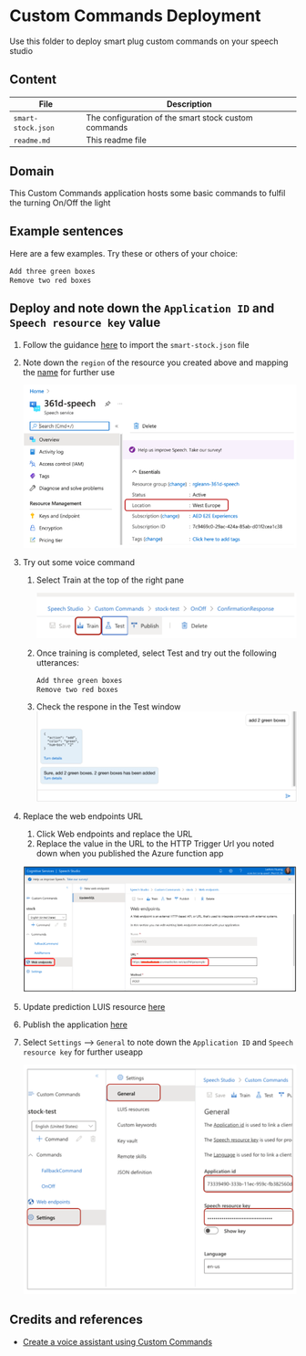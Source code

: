 # Custom Commands Deployment
Use this folder to deploy smart plug custom commands on your speech studio

## Content
| File             | Description                                                   |
|-------------------------|---------------------------------------------------------------|
| `smart-stock.json`       | The configuration of the smart stock custom commands           |
| `readme.md`     | This readme file   |

## Domain
This Custom Commands application hosts some basic commands to fulfil the turning On/Off the light

## Example sentences
Here are a few examples. Try these or others of your choice:

```
Add three green boxes
Remove two red boxes
```

## Deploy and note down the `Application ID` and `Speech resource key` value

1. Follow the guidance [here](https://github.com/MicrosoftDocs/azure-docs/blob/master/articles/cognitive-services/Speech-Service/quickstart-custom-commands-application.md#go-to-the-speech-studio-for-custom-commands) to import the `smart-stock.json` file

2. Note down the `region` of the resource you created above and mapping the [name](https://azuretracks.com/2021/04/current-azure-region-names-reference/) for further use 
   
     ![region](../docs/images/region-1.png)

3. Try out some voice command 
   1. Select Train at the top of the right pane

        ![speech-train](../docs/images/speech-train.png)

   2. Once training is completed, select Test and try out the following utterances:
        ```
        Add three green boxes
        Remove two red boxes
        ```
   3. Check the respone in the Test window
        ![test-response](../docs/images/test-response.png)

4. Replace the web endpoints URL
   1. Click Web endpoints and replace the URL
   2. Replace the value in the URL to the HTTP Trigger Url you noted down when you published the Azure function app
     
     ![replace-url](../docs/images/replace-url.png)

5. Update prediction LUIS resource [here](https://github.com/MicrosoftDocs/azure-docs/blob/master/articles/cognitive-services/Speech-Service/quickstart-custom-commands-application.md#update-prediction-luis-resource)

6. Publish the application [here](https://github.com/MicrosoftDocs/azure-docs/blob/master/articles/cognitive-services/Speech-Service/quickstart-custom-commands-application.md#publish-the-application)

7. Select `Settings` --> `General` to note down the `Application ID` and `Speech resource key` for further useapp
   
    ![app-id](../docs/images/app-id.png)

## Credits and references
- [Create a voice assistant using Custom Commands](https://github.com/MicrosoftDocs/azure-docs/blob/master/articles/cognitive-services/Speech-Service/quickstart-custom-commands-application.md#publish-the-application) 